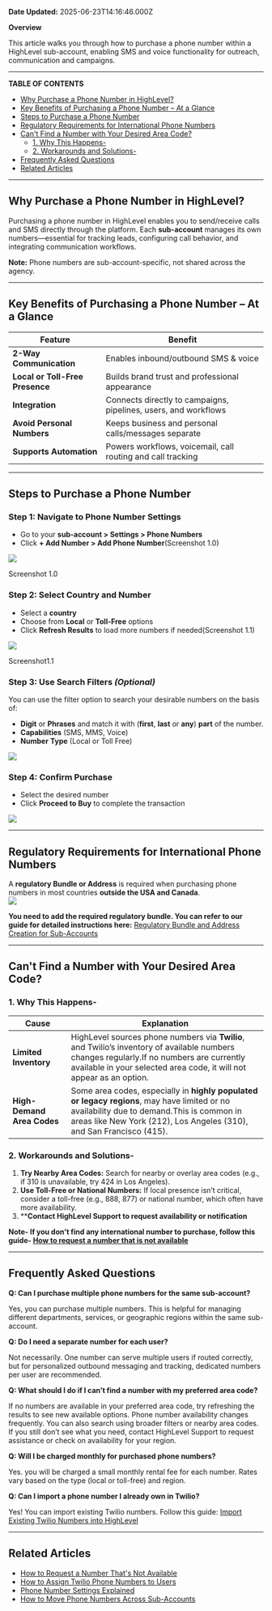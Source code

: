 **Date Updated:** 2025-06-23T14:16:46.000Z

**Overview**

This article walks you through how to purchase a phone number within a HighLevel sub-account, enabling SMS and voice functionality for outreach, communication and campaigns.

---

**TABLE OF CONTENTS**

* [Why Purchase a Phone Number in HighLevel?](#Why%C2%A0Purchase-a%C2%A0Phone-Number-in-HighLevel?)
* [Key Benefits of Purchasing a Phone Number – At a Glance](#Key-Benefits-of-Purchasing-a-Phone-Number%C2%A0%E2%80%93-At-a-Glance)
* [Steps to Purchase a Phone Number](#Steps-to-Purchase-a-Phone-Number)
* [Regulatory Requirements for International Phone Numbers](#Regulatory-Requirements-for-International-Phone-Numbers)
* [Can't Find a Number with Your Desired Area Code?](#Can't-Find-a-Number-with-Your-Desired-Area-Code?)  
   * [1\. Why This Happens-](#1.-Why-This-Happens-)  
   * [2\. Workarounds and Solutions-](#2.-%C2%A0Workarounds-and-Solutions-)
* [Frequently Asked Questions](#Frequently-Asked-Questions)
* [Related Articles](#Related-Articles)[](#Why%C2%A0Purchase-a%C2%A0Phone-Number-in-HighLevel?)

---

## **Why** **Purchase a** **Phone Number in HighLevel?**

  
Purchasing a phone number in HighLevel enables you to send/receive calls and SMS directly through the platform. Each **sub-account** manages its own numbers—essential for tracking leads, configuring call behavior, and integrating communication workflows.

  
**Note:** Phone numbers are sub-account-specific, not shared across the agency.  

---

## **Key Benefits of Purchasing a Phone Number** **– At a Glance**

  
| Feature                         | Benefit                                                         |
| ------------------------------- | --------------------------------------------------------------- |
| **2-Way Communication**         | Enables inbound/outbound SMS & voice                            |
| **Local or Toll-Free Presence** | Builds brand trust and professional appearance                  |
| **Integration**                 | Connects directly to campaigns, pipelines, users, and workflows |
| **Avoid Personal Numbers**      | Keeps business and personal calls/messages separate             |
| **Supports Automation**         | Powers workflows, voicemail, call routing and call tracking     |

---

## **Steps to Purchase a Phone Number**

  
### **Step 1:** **Navigate to Phone Number Settings**

* Go to your **sub-account > Settings > Phone Numbers**
* Click **\+ Add Number > Add Phone Number**(Screenshot 1.0)

  
![](https://s3.amazonaws.com/cdn.freshdesk.com/data/helpdesk/attachments/production/155047019495/original/KzupV7npw6oR94BzGcA7nS0Hghj-VrKibQ.png?1747844698)

 Screenshot 1.0

  
### **Step 2: Select Country and Number**

* Select a **country**
* Choose from **Local** or **Toll-Free** options
* Click **Refresh Results** to load more numbers if needed(Screenshot 1.1)

  
![](https://s3.amazonaws.com/cdn.freshdesk.com/data/helpdesk/attachments/production/155047019575/original/ppr5mlLNd35l72Ler0Gyu97ANgSCOCnfaQ.png?1747844841)

 Screenshot1.1

  
### **Step 3: Use Search Filters _(Optional)_**

  
You can use the filter option to search your desirable numbers on the basis of:  
  
* **Digit** or **Phrases** and match it with (**first**, **last** or **any**) **part** of the number.
* **Capabilities** (SMS, MMS, Voice)
* **Number** **Type** (Local or Toll Free)

![](https://s3.amazonaws.com/cdn.freshdesk.com/data/helpdesk/attachments/production/155047019605/original/LoHNrhAI6qBuYZnr7aDSgjimIrR6a5byDw.png?1747844910)
  
  
### **Step 4: Confirm Purchase**

* Select the desired number
* Click **Proceed to Buy** to complete the transaction

  
![](https://s3.amazonaws.com/cdn.freshdesk.com/data/helpdesk/attachments/production/155047019713/original/6BcA_nO-O5V7CDUYz2E1PYTsVMdsIOBs0w.png?1747844997)

---

## **Regulatory Requirements for International Phone Numbers**

  
A **regulatory Bundle or Address** is required when purchasing phone numbers in most countries **outside the USA and Canada**.  
![](https://s3.amazonaws.com/cdn.freshdesk.com/data/helpdesk/attachments/production/155048693867/original/rn19mTlSEO8mI_pUucG1UddbWQIB-QMSqQ.png?1750668168)

  
**You need to add the required regulatory bundle. You can refer to our guide for detailed instructions here:** [Regulatory Bundle and Address Creation for Sub-Accounts ](https://help.gohighlevel.com/en/support/solutions/articles/48001213216)

---

## **Can't Find a Number with Your Desired Area Code?**

  
### **1\. Why This Happens-**

  
| Cause                      | Explanation                                                                                                                                                                                                       |
| -------------------------- | ----------------------------------------------------------------------------------------------------------------------------------------------------------------------------------------------------------------- |
| **Limited Inventory**      | HighLevel sources phone numbers via **Twilio**, and Twilio’s inventory of available numbers changes regularly.If no numbers are currently available in your selected area code, it will not appear as an option.  |
| **High-Demand Area Codes** | Some area codes, especially in **highly populated or legacy regions**, may have limited or no availability due to demand.This is common in areas like New York (212), Los Angeles (310), and San Francisco (415). |

  
### **2\. Workarounds and Solutions-**

  
1. **Try Nearby Area Codes:** Search for nearby or overlay area codes (e.g., if 310 is unavailable, try 424 in Los Angeles).
2. **Use Toll-Free or National Numbers:** If local presence isn’t critical, consider a toll-free (e.g., 888, 877) or national number, which often have more availability.
3. ****Contact HighLevel Support to request availability or notification**

  
**Note- If you don't find any international number to purchase, follow this guide- [How to request a number that is not available](https://help.gohighlevel.com/support/solutions/articles/48001231625-how-to-request-a-number-that-s-not-available-)**

  
---

## **Frequently Asked Questions**

  
**Q: Can I purchase multiple phone numbers for the same sub-account?**

Yes, you can purchase multiple numbers. This is helpful for managing different departments, services, or geographic regions within the same sub-account.

  
**Q: Do I need a separate number for each user?**

Not necessarily. One number can serve multiple users if routed correctly, but for personalized outbound messaging and tracking, dedicated numbers per user are recommended.

  
**Q: What should I do if I can’t find a number with my preferred area code?**

If no numbers are available in your preferred area code, try refreshing the results to see new available options. Phone number availability changes frequently. You can also search using broader filters or nearby area codes. If you still don’t see what you need, contact HighLevel Support to request assistance or check on availability for your region.

  
**Q: Will I be charged monthly for purchased phone numbers?**

Yes. you will be charged a small monthly rental fee for each number. Rates vary based on the type (local or toll-free) and region.

  
**Q: Can I import a phone number I already own in Twilio?**

Yes! You can import existing Twilio numbers. Follow this guide: [](https://help.gohighlevel.com/en/support/solutions/articles/48000981421)[Import Existing Twilio Numbers into HighLevel](https://help.gohighlevel.com/en/support/solutions/articles/48000981421)

---

## **Related Articles**

  
* [How to Request a Number That's Not Available](https://help.gohighlevel.com/en/support/solutions/articles/48001231625)
* [How to Assign Twilio Phone Numbers to Users ](https://help.gohighlevel.com/en/support/solutions/articles/48001152124)
* [Phone Number Settings Explained ](https://help.gohighlevel.com/en/support/solutions/articles/48001229976)
* [How to Move Phone Numbers Across Sub-Accounts](https://help.gohighlevel.com/en/support/solutions/articles/48001203968)